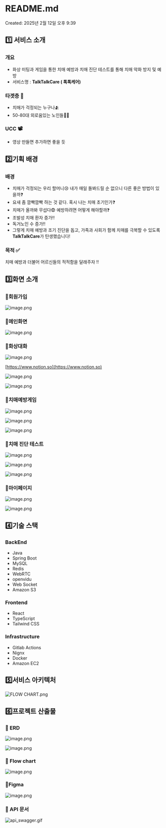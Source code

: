 # README.md

Created: 2025년 2월 12일 오후 9:39

## 1️⃣ 서비스 소개

### 개요

- 화상 미팅과 게임을 통한 치매 예방과 치매 진단 테스트를 통해 치매 악화 방지 및 예방
- 서비스명 : **TalkTalkCare ( 톡톡케어)**

### 타겟층 🎯

- 치매가 걱정되는 누구나🫂
- 50-80대 외로움있는 노인들👳🧓

### UCC 📽️

- 영상 만들면 추가하면 좋을 듯

## 2️⃣기획 배경

### 배경

- 치매가 걱정되는 우리 할머니😢 내가 매일 돌봐드릴 순 없으니 다른 좋은 방법이 있을까❓
- 요새 좀 깜빡깜빡 하는 것 같다. 혹시 나는 치매 초기인가❓
- 치매가 올까봐 무섭다😨 예방하려면 어떻게 해야할까❓
- 조발성 치매 환자 증가‼️
- 독거노인 수 증가‼️
- 그렇게 치매 예방과 조기 진단을 돕고, 가족과 사회가 함께 치매를 극복할 수 있도록 **TalkTalkCare**가 탄생했습니다!

### 목적 ✅

치매 예방과 더불어 어르신들의 적적함을 달래주자 ‼️

## 3️⃣화면 소개

### 📌회원가입


![image.png](f8b5e8ad-b021-465a-92f4-7e020cbd89a9.png)

### 📌메인화면

![image.png](image.png)

### 📌화상대화

![image.png](image%201.png)

[https://www.notion.so](https://www.notion.so)

![image.png](image%202.png)

![image.png](image%203.png)

### 📌치매예방게임

![image.png](image%204.png)

![image.png](image%205.png)

![image.png](image%206.png)

### 📌치매 진단 테스트

![image.png](image%207.png)

![image.png](image%208.png)

![image.png](image%209.png)

### 📌마이페이지

![image.png](image%2010.png)

![image.png](image%2011.png)

## 4️⃣기술 스택

### BackEnd

- Java
- Spring Boot
- MySQL
- Redis
- WebRTC
- openvidu
- Web Socket
- Amazon S3

### Frontend

- React
- TypeScript
- Tailwind CSS

### Infrastructure

- Gitlab Actions
- Nignx
- Docker
- Amazon EC2

## 5️⃣서비스 아키텍처

![FLOW CHART.png](FLOW_CHART.png)

## 6️⃣프로젝트 산출물

### 📌 ERD

![image.png](image%2012.png)

![image.png](image%2013.png)

### 📌 Flow chart

![image.png](image%2014.png)

### 📌Figma

![image.png](image%2015.png)

### 📌 API 문서

![api_swagger.gif](api_swagger.gif)